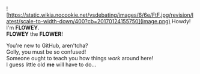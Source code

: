 ![https://static.wikia.nocookie.net/vsdebating/images/6/6e/FtF.jpg/revision/latest/scale-to-width-down/400?cb=20170124155750](image.png)
Howdy!  
I'm **FLOWEY**.  
**FLOWEY** the **FLOWER**!  

You're new to GitHub, aren'tcha?  
Golly, you must be so confused!  
Someone ought to teach you how things _work_ around here!  
I guess little old **me** will have to do...  
